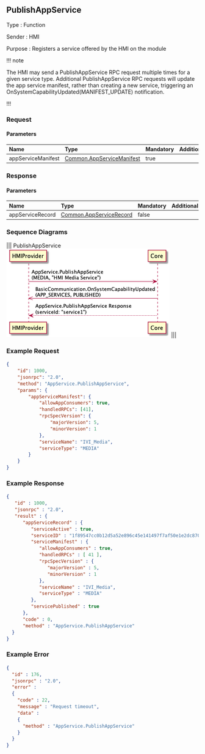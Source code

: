 ## PublishAppService

Type
: Function

Sender
: HMI

Purpose
: Registers a service offered by the HMI on the module

!!! note

The HMI may send a PublishAppService RPC request multiple times for a given service type. Additional PublishAppService RPC requests will update the app service manifest, rather than creating a new service, triggering an OnSystemCapabilityUpdated(MANIFEST_UPDATE) notification.

!!!


### Request

#### Parameters

|Name|Type|Mandatory|Additional|
|:---|:---|:--------|:---------|
|appServiceManifest|[Common.AppServiceManifest](../../common/structs/#appservicemanifest)|true||

### Response

#### Parameters

|Name|Type|Mandatory|Additional|
|:---|:---|:--------|:---------|
|appServiceRecord|[Common.AppServiceRecord](../../common/structs/#appservicerecord)|false||

### Sequence Diagrams
|||
PublishAppService
![PublishAppService](./assets/PublishAppService.png)
|||

### Example Request

```json
{
	"id": 1000,
	"jsonrpc": "2.0",
	"method": "AppService.PublishAppService",
	"params": {
		"appServiceManifest": {
			"allowAppConsumers": true,
			"handledRPCs": [41],
			"rpcSpecVersion": {
				"majorVersion": 5,
				"minorVersion": 1
			},
			"serviceName": "IVI_Media",
			"serviceType": "MEDIA"
		}
	}
}
```

### Example Response

```json
{
   "id" : 1000,
   "jsonrpc" : "2.0",
   "result" : {
      "appServiceRecord" : {
         "serviceActive" : true,
         "serviceID" : "1f89547cc0b12d5a52e896c45e141497f7af50e1e2dc8705914e75ef6fbeac03",
         "serviceManifest" : {
            "allowAppConsumers" : true,
            "handledRPCs" : [ 41 ],
            "rpcSpecVersion" : {
               "majorVersion" : 5,
               "minorVersion" : 1
            },
            "serviceName" : "IVI_Media",
            "serviceType" : "MEDIA"
         },
         "servicePublished" : true
      },
      "code" : 0,
      "method" : "AppService.PublishAppService"
  }
}
```

### Example Error

```json
{
  "id" : 176,
  "jsonrpc" : "2.0",
  "error" :
  {
    "code" : 22,
    "message" : "Request timeout",
    "data" :
    {
      "method" : "AppService.PublishAppService"
    }
  }
}
```
